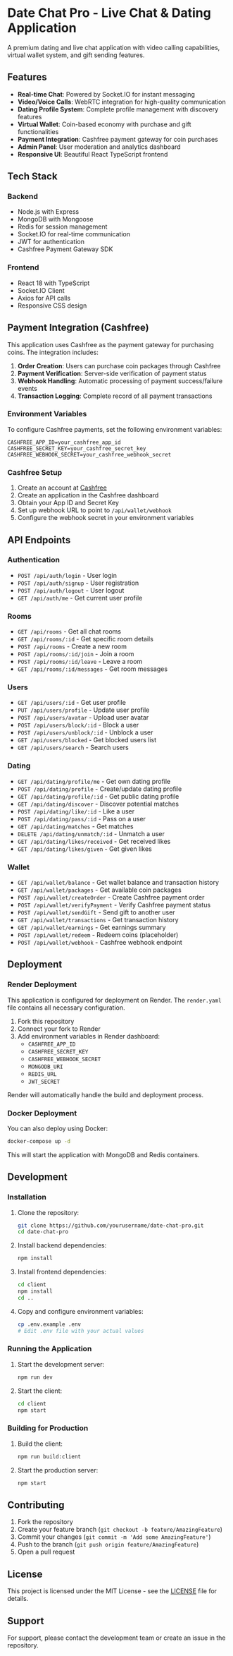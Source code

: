 # Date Chat Pro - Live Chat & Dating Application

A premium dating and live chat application with video calling capabilities, virtual wallet system, and gift sending features.

## Features

- **Real-time Chat**: Powered by Socket.IO for instant messaging
- **Video/Voice Calls**: WebRTC integration for high-quality communication
- **Dating Profile System**: Complete profile management with discovery features
- **Virtual Wallet**: Coin-based economy with purchase and gift functionalities
- **Payment Integration**: Cashfree payment gateway for coin purchases
- **Admin Panel**: User moderation and analytics dashboard
- **Responsive UI**: Beautiful React TypeScript frontend

## Tech Stack

### Backend
- Node.js with Express
- MongoDB with Mongoose
- Redis for session management
- Socket.IO for real-time communication
- JWT for authentication
- Cashfree Payment Gateway SDK

### Frontend
- React 18 with TypeScript
- Socket.IO Client
- Axios for API calls
- Responsive CSS design

## Payment Integration (Cashfree)

This application uses Cashfree as the payment gateway for purchasing coins. The integration includes:

1. **Order Creation**: Users can purchase coin packages through Cashfree
2. **Payment Verification**: Server-side verification of payment status
3. **Webhook Handling**: Automatic processing of payment success/failure events
4. **Transaction Logging**: Complete record of all payment transactions

### Environment Variables

To configure Cashfree payments, set the following environment variables:

```
CASHFREE_APP_ID=your_cashfree_app_id
CASHFREE_SECRET_KEY=your_cashfree_secret_key
CASHFREE_WEBHOOK_SECRET=your_cashfree_webhook_secret
```

### Cashfree Setup

1. Create an account at [Cashfree](https://www.cashfree.com/)
2. Create an application in the Cashfree dashboard
3. Obtain your App ID and Secret Key
4. Set up webhook URL to point to `/api/wallet/webhook`
5. Configure the webhook secret in your environment variables

## API Endpoints

### Authentication
- `POST /api/auth/login` - User login
- `POST /api/auth/signup` - User registration
- `POST /api/auth/logout` - User logout
- `GET /api/auth/me` - Get current user profile

### Rooms
- `GET /api/rooms` - Get all chat rooms
- `GET /api/rooms/:id` - Get specific room details
- `POST /api/rooms` - Create a new room
- `POST /api/rooms/:id/join` - Join a room
- `POST /api/rooms/:id/leave` - Leave a room
- `GET /api/rooms/:id/messages` - Get room messages

### Users
- `GET /api/users/:id` - Get user profile
- `PUT /api/users/profile` - Update user profile
- `POST /api/users/avatar` - Upload user avatar
- `POST /api/users/block/:id` - Block a user
- `POST /api/users/unblock/:id` - Unblock a user
- `GET /api/users/blocked` - Get blocked users list
- `GET /api/users/search` - Search users

### Dating
- `GET /api/dating/profile/me` - Get own dating profile
- `POST /api/dating/profile` - Create/update dating profile
- `GET /api/dating/profile/:id` - Get public dating profile
- `GET /api/dating/discover` - Discover potential matches
- `POST /api/dating/like/:id` - Like a user
- `POST /api/dating/pass/:id` - Pass on a user
- `GET /api/dating/matches` - Get matches
- `DELETE /api/dating/unmatch/:id` - Unmatch a user
- `GET /api/dating/likes/received` - Get received likes
- `GET /api/dating/likes/given` - Get given likes

### Wallet
- `GET /api/wallet/balance` - Get wallet balance and transaction history
- `GET /api/wallet/packages` - Get available coin packages
- `POST /api/wallet/createOrder` - Create Cashfree payment order
- `POST /api/wallet/verifyPayment` - Verify Cashfree payment status
- `POST /api/wallet/sendGift` - Send gift to another user
- `GET /api/wallet/transactions` - Get transaction history
- `GET /api/wallet/earnings` - Get earnings summary
- `POST /api/wallet/redeem` - Redeem coins (placeholder)
- `POST /api/wallet/webhook` - Cashfree webhook endpoint

## Deployment

### Render Deployment

This application is configured for deployment on Render. The `render.yaml` file contains all necessary configuration.

1. Fork this repository
2. Connect your fork to Render
3. Add environment variables in Render dashboard:
   - `CASHFREE_APP_ID`
   - `CASHFREE_SECRET_KEY`
   - `CASHFREE_WEBHOOK_SECRET`
   - `MONGODB_URI`
   - `REDIS_URL`
   - `JWT_SECRET`

Render will automatically handle the build and deployment process.

### Docker Deployment

You can also deploy using Docker:

```bash
docker-compose up -d
```

This will start the application with MongoDB and Redis containers.

## Development

### Installation

1. Clone the repository:
   ```bash
   git clone https://github.com/yourusername/date-chat-pro.git
   cd date-chat-pro
   ```

2. Install backend dependencies:
   ```bash
   npm install
   ```

3. Install frontend dependencies:
   ```bash
   cd client
   npm install
   cd ..
   ```

4. Copy and configure environment variables:
   ```bash
   cp .env.example .env
   # Edit .env file with your actual values
   ```

### Running the Application

1. Start the development server:
   ```bash
   npm run dev
   ```

2. Start the client:
   ```bash
   cd client
   npm start
   ```

### Building for Production

1. Build the client:
   ```bash
   npm run build:client
   ```

2. Start the production server:
   ```bash
   npm start
   ```

## Contributing

1. Fork the repository
2. Create your feature branch (`git checkout -b feature/AmazingFeature`)
3. Commit your changes (`git commit -m 'Add some AmazingFeature'`)
4. Push to the branch (`git push origin feature/AmazingFeature`)
5. Open a pull request

## License

This project is licensed under the MIT License - see the [LICENSE](LICENSE) file for details.

## Support

For support, please contact the development team or create an issue in the repository.